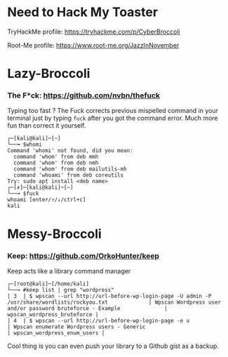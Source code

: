 # Need to Hack My Toaster

TryHackMe profile: https://tryhackme.com/p/CyberBroccoli

Root-Me profile: https://www.root-me.org/JazzInNovember


# Lazy-Broccoli

### The F*ck: https://github.com/nvbn/thefuck

Typing too fast ? The Fuck corrects previous mispelled command in your terminal just by typing `fuck` after you got the command error. Much more fun than correct it yourself.

```shell
┌─[kali@kali]─[~]
└──╼ $whomi
Command 'whomi' not found, did you mean:
  command 'whom' from deb mmh
  command 'whom' from deb nmh
  command 'whom' from deb mailutils-mh
  command 'whoami' from deb coreutils
Try: sudo apt install <deb name>
┌─[✗]─[kali@kali]─[~]
└──╼ $fuck
whoami [enter/↑/↓/ctrl+c]
kali
```

# Messy-Broccoli
### Keep: https://github.com/OrkoHunter/keep
Keep acts like a library command manager

```shell
┌─[root@kali]─[/home/kali]
└──╼ #keep list | grep "wordpress"
| 3  | $ wpscan --url http://url-before-wp-login-page -U admin -P /usr/share/wordlists/rockyou.txt             | Wpscan Wordpress user and/or password bruteforce - Example              | wpscan_wordpress_bruteforce |
| 4  | $ wpscan --url http://url-before-wp-login-page -e u                                                     | Wpscan enumerate Wordpress users - Generic                              | wpscan_wordpress_enum_users |
```
Cool thing is you can even push your library to a Github gist as a backup.

